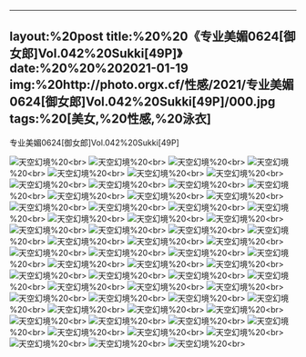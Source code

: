 ﻿---
layout:%20post
title:%20%20《专业美媚0624[御女郎]Vol.042%20Sukki[49P]》
date:%20%20%202021-01-19
img:%20http://photo.orgx.cf/性感/2021/专业美媚0624[御女郎]Vol.042%20Sukki[49P]/000.jpg
tags:%20[美女,%20性感,%20泳衣]
---

专业美媚0624[御女郎]Vol.042%20Sukki[49P]



![天空幻境](http://photo.orgx.cf/性感/2021/专业美媚0624[御女郎]Vol.042%20Sukki[49P]/001.jpg%20''天空幻境'')%20<br>
![天空幻境](http://photo.orgx.cf/性感/2021/专业美媚0624[御女郎]Vol.042%20Sukki[49P]/002.jpg%20''天空幻境'')%20<br>
![天空幻境](http://photo.orgx.cf/性感/2021/专业美媚0624[御女郎]Vol.042%20Sukki[49P]/003.jpg%20''天空幻境'')%20<br>
![天空幻境](http://photo.orgx.cf/性感/2021/专业美媚0624[御女郎]Vol.042%20Sukki[49P]/004.jpg%20''天空幻境'')%20<br>
![天空幻境](http://photo.orgx.cf/性感/2021/专业美媚0624[御女郎]Vol.042%20Sukki[49P]/005.jpg%20''天空幻境'')%20<br>
![天空幻境](http://photo.orgx.cf/性感/2021/专业美媚0624[御女郎]Vol.042%20Sukki[49P]/006.jpg%20''天空幻境'')%20<br>
![天空幻境](http://photo.orgx.cf/性感/2021/专业美媚0624[御女郎]Vol.042%20Sukki[49P]/007.jpg%20''天空幻境'')%20<br>
![天空幻境](http://photo.orgx.cf/性感/2021/专业美媚0624[御女郎]Vol.042%20Sukki[49P]/008.jpg%20''天空幻境'')%20<br>
![天空幻境](http://photo.orgx.cf/性感/2021/专业美媚0624[御女郎]Vol.042%20Sukki[49P]/009.jpg%20''天空幻境'')%20<br>
![天空幻境](http://photo.orgx.cf/性感/2021/专业美媚0624[御女郎]Vol.042%20Sukki[49P]/010.jpg%20''天空幻境'')%20<br>
![天空幻境](http://photo.orgx.cf/性感/2021/专业美媚0624[御女郎]Vol.042%20Sukki[49P]/011.jpg%20''天空幻境'')%20<br>
![天空幻境](http://photo.orgx.cf/性感/2021/专业美媚0624[御女郎]Vol.042%20Sukki[49P]/012.jpg%20''天空幻境'')%20<br>
![天空幻境](http://photo.orgx.cf/性感/2021/专业美媚0624[御女郎]Vol.042%20Sukki[49P]/013.jpg%20''天空幻境'')%20<br>
![天空幻境](http://photo.orgx.cf/性感/2021/专业美媚0624[御女郎]Vol.042%20Sukki[49P]/014.jpg%20''天空幻境'')%20<br>
![天空幻境](http://photo.orgx.cf/性感/2021/专业美媚0624[御女郎]Vol.042%20Sukki[49P]/015.jpg%20''天空幻境'')%20<br>
![天空幻境](http://photo.orgx.cf/性感/2021/专业美媚0624[御女郎]Vol.042%20Sukki[49P]/016.jpg%20''天空幻境'')%20<br>
![天空幻境](http://photo.orgx.cf/性感/2021/专业美媚0624[御女郎]Vol.042%20Sukki[49P]/017.jpg%20''天空幻境'')%20<br>
![天空幻境](http://photo.orgx.cf/性感/2021/专业美媚0624[御女郎]Vol.042%20Sukki[49P]/018.jpg%20''天空幻境'')%20<br>
![天空幻境](http://photo.orgx.cf/性感/2021/专业美媚0624[御女郎]Vol.042%20Sukki[49P]/019.jpg%20''天空幻境'')%20<br>
![天空幻境](http://photo.orgx.cf/性感/2021/专业美媚0624[御女郎]Vol.042%20Sukki[49P]/020.jpg%20''天空幻境'')%20<br>
![天空幻境](http://photo.orgx.cf/性感/2021/专业美媚0624[御女郎]Vol.042%20Sukki[49P]/021.jpg%20''天空幻境'')%20<br>
![天空幻境](http://photo.orgx.cf/性感/2021/专业美媚0624[御女郎]Vol.042%20Sukki[49P]/022.jpg%20''天空幻境'')%20<br>
![天空幻境](http://photo.orgx.cf/性感/2021/专业美媚0624[御女郎]Vol.042%20Sukki[49P]/023.jpg%20''天空幻境'')%20<br>
![天空幻境](http://photo.orgx.cf/性感/2021/专业美媚0624[御女郎]Vol.042%20Sukki[49P]/024.jpg%20''天空幻境'')%20<br>
![天空幻境](http://photo.orgx.cf/性感/2021/专业美媚0624[御女郎]Vol.042%20Sukki[49P]/025.jpg%20''天空幻境'')%20<br>
![天空幻境](http://photo.orgx.cf/性感/2021/专业美媚0624[御女郎]Vol.042%20Sukki[49P]/026.jpg%20''天空幻境'')%20<br>
![天空幻境](http://photo.orgx.cf/性感/2021/专业美媚0624[御女郎]Vol.042%20Sukki[49P]/027.jpg%20''天空幻境'')%20<br>
![天空幻境](http://photo.orgx.cf/性感/2021/专业美媚0624[御女郎]Vol.042%20Sukki[49P]/028.jpg%20''天空幻境'')%20<br>
![天空幻境](http://photo.orgx.cf/性感/2021/专业美媚0624[御女郎]Vol.042%20Sukki[49P]/029.jpg%20''天空幻境'')%20<br>
![天空幻境](http://photo.orgx.cf/性感/2021/专业美媚0624[御女郎]Vol.042%20Sukki[49P]/030.jpg%20''天空幻境'')%20<br>
![天空幻境](http://photo.orgx.cf/性感/2021/专业美媚0624[御女郎]Vol.042%20Sukki[49P]/031.jpg%20''天空幻境'')%20<br>
![天空幻境](http://photo.orgx.cf/性感/2021/专业美媚0624[御女郎]Vol.042%20Sukki[49P]/032.jpg%20''天空幻境'')%20<br>
![天空幻境](http://photo.orgx.cf/性感/2021/专业美媚0624[御女郎]Vol.042%20Sukki[49P]/033.jpg%20''天空幻境'')%20<br>
![天空幻境](http://photo.orgx.cf/性感/2021/专业美媚0624[御女郎]Vol.042%20Sukki[49P]/034.jpg%20''天空幻境'')%20<br>
![天空幻境](http://photo.orgx.cf/性感/2021/专业美媚0624[御女郎]Vol.042%20Sukki[49P]/035.jpg%20''天空幻境'')%20<br>
![天空幻境](http://photo.orgx.cf/性感/2021/专业美媚0624[御女郎]Vol.042%20Sukki[49P]/036.jpg%20''天空幻境'')%20<br>
![天空幻境](http://photo.orgx.cf/性感/2021/专业美媚0624[御女郎]Vol.042%20Sukki[49P]/037.jpg%20''天空幻境'')%20<br>
![天空幻境](http://photo.orgx.cf/性感/2021/专业美媚0624[御女郎]Vol.042%20Sukki[49P]/038.jpg%20''天空幻境'')%20<br>
![天空幻境](http://photo.orgx.cf/性感/2021/专业美媚0624[御女郎]Vol.042%20Sukki[49P]/039.jpg%20''天空幻境'')%20<br>
![天空幻境](http://photo.orgx.cf/性感/2021/专业美媚0624[御女郎]Vol.042%20Sukki[49P]/040.jpg%20''天空幻境'')%20<br>
![天空幻境](http://photo.orgx.cf/性感/2021/专业美媚0624[御女郎]Vol.042%20Sukki[49P]/041.jpg%20''天空幻境'')%20<br>
![天空幻境](http://photo.orgx.cf/性感/2021/专业美媚0624[御女郎]Vol.042%20Sukki[49P]/042.jpg%20''天空幻境'')%20<br>
![天空幻境](http://photo.orgx.cf/性感/2021/专业美媚0624[御女郎]Vol.042%20Sukki[49P]/043.jpg%20''天空幻境'')%20<br>
![天空幻境](http://photo.orgx.cf/性感/2021/专业美媚0624[御女郎]Vol.042%20Sukki[49P]/044.jpg%20''天空幻境'')%20<br>
![天空幻境](http://photo.orgx.cf/性感/2021/专业美媚0624[御女郎]Vol.042%20Sukki[49P]/045.jpg%20''天空幻境'')%20<br>
![天空幻境](http://photo.orgx.cf/性感/2021/专业美媚0624[御女郎]Vol.042%20Sukki[49P]/046.jpg%20''天空幻境'')%20<br>
![天空幻境](http://photo.orgx.cf/性感/2021/专业美媚0624[御女郎]Vol.042%20Sukki[49P]/047.jpg%20''天空幻境'')%20<br>
![天空幻境](http://photo.orgx.cf/性感/2021/专业美媚0624[御女郎]Vol.042%20Sukki[49P]/048.jpg%20''天空幻境'')%20<br>
![天空幻境](http://photo.orgx.cf/性感/2021/专业美媚0624[御女郎]Vol.042%20Sukki[49P]/049.jpg%20''天空幻境'')%20<br>
![天空幻境](http://photo.orgx.cf/性感/2021/专业美媚0624[御女郎]Vol.042%20Sukki[49P]/050.jpg%20''天空幻境'')%20<br>
![天空幻境](http://photo.orgx.cf/性感/2021/专业美媚0624[御女郎]Vol.042%20Sukki[49P]/051.jpg%20''天空幻境'')%20<br>
![天空幻境](http://photo.orgx.cf/性感/2021/专业美媚0624[御女郎]Vol.042%20Sukki[49P]/052.jpg%20''天空幻境'')%20<br>
![天空幻境](http://photo.orgx.cf/性感/2021/专业美媚0624[御女郎]Vol.042%20Sukki[49P]/053.jpg%20''天空幻境'')%20<br>
![天空幻境](http://photo.orgx.cf/性感/2021/专业美媚0624[御女郎]Vol.042%20Sukki[49P]/054.jpg%20''天空幻境'')%20<br>
![天空幻境](http://photo.orgx.cf/性感/2021/专业美媚0624[御女郎]Vol.042%20Sukki[49P]/055.jpg%20''天空幻境'')%20<br>
![天空幻境](http://photo.orgx.cf/性感/2021/专业美媚0624[御女郎]Vol.042%20Sukki[49P]/056.jpg%20''天空幻境'')%20<br>
![天空幻境](http://photo.orgx.cf/性感/2021/专业美媚0624[御女郎]Vol.042%20Sukki[49P]/057.jpg%20''天空幻境'')%20<br>
![天空幻境](http://photo.orgx.cf/性感/2021/专业美媚0624[御女郎]Vol.042%20Sukki[49P]/058.jpg%20''天空幻境'')%20<br>
![天空幻境](http://photo.orgx.cf/性感/2021/专业美媚0624[御女郎]Vol.042%20Sukki[49P]/059.jpg%20''天空幻境'')%20<br>